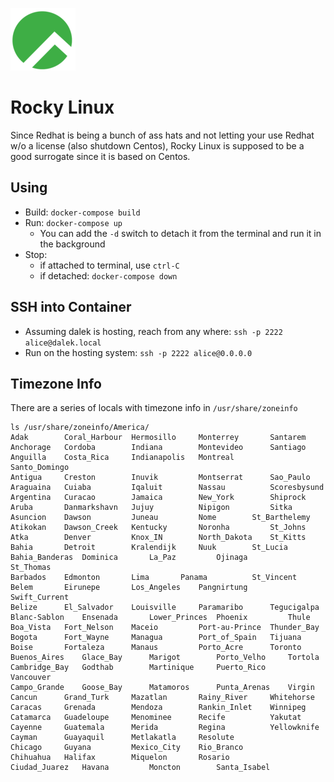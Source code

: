 ![](rocky.png)

# Rocky Linux

Since Redhat is being a bunch of ass hats and not letting your use
Redhat w/o a license (also shutdown Centos), Rocky Linux is supposed
to be a good surrogate since it is based on Centos.

## Using

- Build: `docker-compose build`
- Run: `docker-compose up`
    - You can add the `-d` switch to detach it from the terminal and run it in the background
- Stop:
    - if attached to terminal, use `ctrl-C`
    - if detached: `docker-compose down`

## SSH into Container

- Assuming dalek is hosting, reach from any where: `ssh -p 2222 alice@dalek.local`
- Run on the hosting system: `ssh -p 2222 alice@0.0.0.0`

## Timezone Info

There are a series of locals with timezone info in `/usr/share/zoneinfo`

```
ls /usr/share/zoneinfo/America/
Adak		Coral_Harbour  Hermosillo     Monterrey       Santarem
Anchorage	Cordoba        Indiana	      Montevideo      Santiago
Anguilla	Costa_Rica     Indianapolis   Montreal	      Santo_Domingo
Antigua		Creston        Inuvik	      Montserrat      Sao_Paulo
Araguaina	Cuiaba	       Iqaluit	      Nassau	      Scoresbysund
Argentina	Curacao        Jamaica	      New_York	      Shiprock
Aruba		Danmarkshavn   Jujuy	      Nipigon	      Sitka
Asuncion	Dawson	       Juneau	      Nome	      St_Barthelemy
Atikokan	Dawson_Creek   Kentucky       Noronha	      St_Johns
Atka		Denver	       Knox_IN	      North_Dakota    St_Kitts
Bahia		Detroit        Kralendijk     Nuuk	      St_Lucia
Bahia_Banderas	Dominica       La_Paz	      Ojinaga	      St_Thomas
Barbados	Edmonton       Lima	      Panama	      St_Vincent
Belem		Eirunepe       Los_Angeles    Pangnirtung     Swift_Current
Belize		El_Salvador    Louisville     Paramaribo      Tegucigalpa
Blanc-Sablon	Ensenada       Lower_Princes  Phoenix	      Thule
Boa_Vista	Fort_Nelson    Maceio	      Port-au-Prince  Thunder_Bay
Bogota		Fort_Wayne     Managua	      Port_of_Spain   Tijuana
Boise		Fortaleza      Manaus	      Porto_Acre      Toronto
Buenos_Aires	Glace_Bay      Marigot	      Porto_Velho     Tortola
Cambridge_Bay	Godthab        Martinique     Puerto_Rico     Vancouver
Campo_Grande	Goose_Bay      Matamoros      Punta_Arenas    Virgin
Cancun		Grand_Turk     Mazatlan       Rainy_River     Whitehorse
Caracas		Grenada        Mendoza	      Rankin_Inlet    Winnipeg
Catamarca	Guadeloupe     Menominee      Recife	      Yakutat
Cayenne		Guatemala      Merida	      Regina	      Yellowknife
Cayman		Guayaquil      Metlakatla     Resolute
Chicago		Guyana	       Mexico_City    Rio_Branco
Chihuahua	Halifax        Miquelon       Rosario
Ciudad_Juarez	Havana	       Moncton	      Santa_Isabel
```